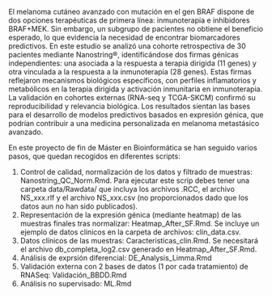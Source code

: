 El melanoma cutáneo avanzado con mutación en el gen BRAF dispone de dos opciones terapéuticas de primera línea: inmunoterapia e inhibidores BRAF+MEK. Sin embargo, un subgrupo de pacientes no obtiene el beneficio esperado, lo que evidencia la necesidad de encontrar biomarcadores predictivos. 
En este estudio se analizó una cohorte retrospectiva de 30 pacientes mediante Nanostring®, identificándose dos firmas génicas independientes: una asociada a la respuesta a terapia dirigida (11 genes) y otra vinculada a la respuesta a la inmunoterapia (28 genes). 
Estas firmas reflejaron mecanismos biológicos específicos, con perfiles inflamatorios y metabólicos en la terapia dirigida y activación inmunitaria en inmunoterapia. La validación en cohortes externas (RNA-seq y TCGA-SKCM) confirmó su reproducibilidad y relevancia biológica. 
Los resultados sientan las bases para el desarrollo de modelos predictivos basados en expresión génica, que podrían contribuir a una medicina personalizada en melanoma metastásico avanzado.

En este proyecto de fin de Máster en Bioinformática se han seguido varios pasos, que quedan recogidos en diferentes scripts:

1. Control de calidad, normalización de los datos y filtrado de muestras: Nanostring_QC_Norm.Rmd. Para ejecutar este scrip debes tener una carpeta data/Rawdata/ que incluya los archivos .RCC, el archivo NS_xxx.rlf y el archivo NS_xxx.csv (no proporcionados dado que los datos aun no han sido publicados).
2. Representación de la expresión génica (mediante heatmap) de las muestras finales tras normalizar: Heatmap_After_SF.Rmd. Se incluye un ejemplo de datos clinicos en la carpeta de archivos: clin_data.csv.
3. Datos clínicos de las muestras: Caracteristicas_clin.Rmd. Se necesitará el archivo db_completa_log2.csv generado en Heatmap_After_SF.Rmd.
5. Análisis de exprsión diferencial: DE_Analysis_Limma.Rmd
6. Validación externa con 2 bases de datos (1 por cada tratamiento) de RNASeq: Validación_BBDD.Rmd
7. Análisis no supervisado: ML.Rmd
